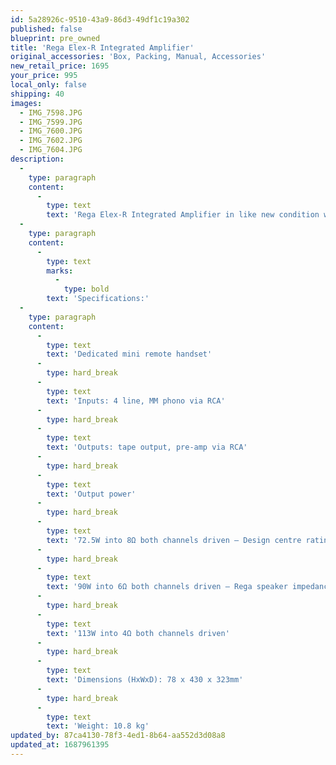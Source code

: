 ```yaml
---
id: 5a28926c-9510-43a9-86d3-49df1c19a302
published: false
blueprint: pre_owned
title: 'Rega Elex-R Integrated Amplifier'
original_accessories: 'Box, Packing, Manual, Accessories'
new_retail_price: 1695
your_price: 995
local_only: false
shipping: 40
images:
  - IMG_7598.JPG
  - IMG_7599.JPG
  - IMG_7600.JPG
  - IMG_7602.JPG
  - IMG_7604.JPG
description:
  -
    type: paragraph
    content:
      -
        type: text
        text: 'Rega Elex-R Integrated Amplifier in like new condition with original box, packing and accessories. Unit sold as new for $1,695.00. '
  -
    type: paragraph
    content:
      -
        type: text
        marks:
          -
            type: bold
        text: 'Specifications:'
  -
    type: paragraph
    content:
      -
        type: text
        text: 'Dedicated mini remote handset'
      -
        type: hard_break
      -
        type: text
        text: 'Inputs: 4 line, MM phono via RCA'
      -
        type: hard_break
      -
        type: text
        text: 'Outputs: tape output, pre-amp via RCA'
      -
        type: hard_break
      -
        type: text
        text: 'Output power'
      -
        type: hard_break
      -
        type: text
        text: '72.5W into 8Ω both channels driven – Design centre rating'
      -
        type: hard_break
      -
        type: text
        text: '90W into 6Ω both channels driven – Rega speaker impedance rating'
      -
        type: hard_break
      -
        type: text
        text: '113W into 4Ω both channels driven'
      -
        type: hard_break
      -
        type: text
        text: 'Dimensions (HxWxD): 78 x 430 x 323mm'
      -
        type: hard_break
      -
        type: text
        text: 'Weight: 10.8 kg'
updated_by: 87ca4130-78f3-4ed1-8b64-aa552d3d08a8
updated_at: 1687961395
---
```

